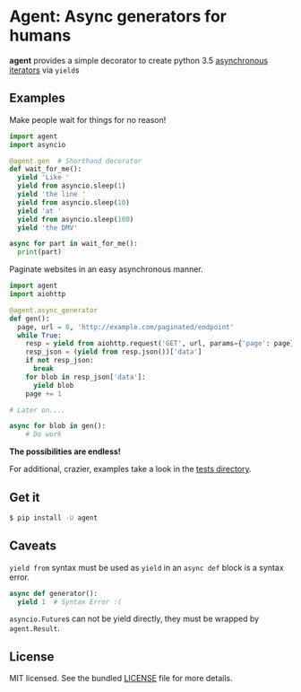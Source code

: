 # Agent: Async generators for humans

**agent** provides a simple decorator to create python 3.5 [asynchronous iterators](https://docs.python.org/3/reference/compound_stmts.html#async-for) via `yield`s

## Examples

Make people wait for things for no reason!
```python
import agent
import asyncio

@agent.gen  # Shorthand decorator
def wait_for_me():
  yield 'Like '
  yield from asyncio.sleep(1)
  yield 'the line '
  yield from asyncio.sleep(10)
  yield 'at '
  yield from asyncio.sleep(100)
  yield 'the DMV'

async for part in wait_for_me():
  print(part)
```

Paginate websites in an easy asynchronous manner.
```python
import agent
import aiohttp

@agent.async_generator
def gen():
  page, url = 0, 'http://example.com/paginated/endpoint'
  while True:
    resp = yield from aiohttp.request('GET', url, params={'page': page})
    resp_json = (yield from resp.json())['data']
    if not resp_json:
      break
    for blob in resp_json['data']:
      yield blob
    page += 1

# Later on....

async for blob in gen():
    # Do work
```


**The possibilities are endless!**

For additional, crazier, examples take a look in the [tests directory](tests/).


## Get it

```bash
$ pip install -U agent
```

## Caveats

`yield from` syntax must be used as `yield` in an `async def` block is a syntax error.

```python
async def generator():
  yield 1  # Syntax Error :(
```

`asyncio.Future`s can not be yield directly, they must be wrapped by `agent.Result`.


## License

MIT licensed. See the bundled [LICENSE](LICENSE) file for more details.

